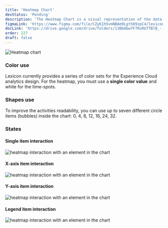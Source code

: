 ```yaml
---
title: 'Heatmap Chart'
devStatus: 'Pending'
description: 'The Heatmap Chart is a visual representation of the data using colors to indicate the values.'
figmaLink: 'https://www.figma.com/file/CZyK1h5vmNBAm9Lgth89zpC4/lexicon-charts?node-id=254%3A5357'
docLink: 'https://drive.google.com/drive/folders/13BbAbwfF7RvRGfTBlB_--vX5Oqn4jZq8?usp=sharing'
order: 227
draft: false
---
```


![Heatmap chart](/images/lexicon/charts-21.png)

### Color use

Lexicon currently provides a series of color sets for the Experience Cloud analytics design. For the heatmap, you must use a **single color value** and white for the time-spots.

### Shapes use

To improve the activities readability, you can use up to seven different circle items (bubbles) inside the chart: 0, 4, 8, 12, 16, 24, 32.

### States

#### Single item interaction

![heatmap interaction with an element in the chart](/images/lexicon/charts-22.png)

#### X-axis item interaction

![heatmap interaction with an element in the chart](/images/lexicon/charts-23.png)

#### Y-axis item interaction

![heatmap interaction with an element in the chart](/images/lexicon/charts-24.png)

#### Legend item interaction

![heatmap interaction with an element in the chart](/images/lexicon/charts-25.png)

